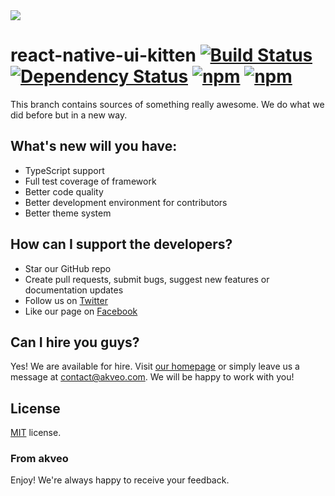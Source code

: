<img src="https://cdn.rawgit.com/akveo/react-native-ui-kitten/085afb52/docs/assets/banner.png"/>

# react-native-ui-kitten [![Build Status](https://travis-ci.com/akveo/react-native-ui-kitten.svg?branch=next)](https://travis-ci.com/akveo/react-native-ui-kitten) [![Dependency Status](https://david-dm.org/akveo/react-native-ui-kitten/status.svg)](https://david-dm.org/akveo/react-native-ui-kitten) [![npm](https://img.shields.io/npm/dt/react-native-ui-kitten.svg)](https://www.npmjs.com/package/react-native-ui-kitten) [![npm](https://img.shields.io/npm/l/react-native-ui-kitten.svg)]()

This branch contains sources of something really awesome.
We do what we did before but in a new way.

## What's new will you have:
- TypeScript support
- Full test coverage of framework
- Better code quality
- Better development environment for contributors
- Better theme system

## How can I support the developers?
- Star our GitHub repo
- Create pull requests, submit bugs, suggest new features or documentation updates
- Follow us on [Twitter](https://twitter.com/akveo_inc)
- Like our page on [Facebook](https://www.facebook.com/akveo/)

## Can I hire you guys?
Yes! We are available for hire. Visit [our homepage](http://akveo.com/) or simply leave us a message at contact@akveo.com. We will be happy to work with you!

License
-------------
<a href=/LICENSE.txt target="_blank">MIT</a> license.

### From akveo

Enjoy!
We're always happy to receive your feedback.

